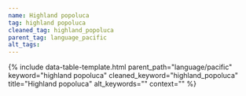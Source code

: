```yaml
---
name: Highland popoluca
tag: highland popoluca
cleaned_tag: highland_popoluca
parent_tag: language_pacific
alt_tags: 
---
```


{% include data-table-template.html 
  parent_path="language/pacific" 
  keyword="highland popoluca" 
  cleaned_keyword="highland_popoluca" 
  title="Highland popoluca"
  alt_keywords=""
  context=""
%}


